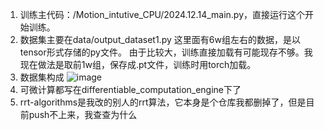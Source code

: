 1. 训练主代码：/Motion_intutive_CPU/2024.12.14_main.py，直接运行这个开始训练。
2. 数据集主要在data/output_dataset1.py  这里面有6w组左右的数据，是以tensor形式存储的py文件。
   由于比较大，训练直接加载有可能现存不够。我现在做法是取前1w组，保存成.pt文件，训练时用torch加载。
3. 数据集构成
![image](https://github.com/user-attachments/assets/4e73a72e-b69d-4e91-b41b-835d7c87c80e)
4. 可微计算都写在differentiable_computation_engine下了
5. rrt-algorithms是我改的别人的rrt算法，它本身是个仓库我都删掉了，但是目前push不上来，我查查为什么

